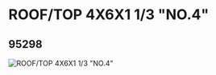# ROOF/TOP 4X6X1 1/3 "NO.4"
## 95298
![ROOF/TOP 4X6X1 1/3 "NO.4"](https://lc-www-live-s.legocdn.com/media/bricks/5/2/4619799.jpg)